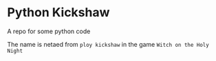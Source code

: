# Python Kickshaw
A repo for some python code

The name is netaed from `ploy kickshaw` in the game `Witch on the Holy Night`


